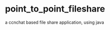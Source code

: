 point_to_point_fileshare
========================

a ccnchat based file share application, using java